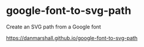 # google-font-to-svg-path
Create an SVG path from a Google font

https://danmarshall.github.io/google-font-to-svg-path
